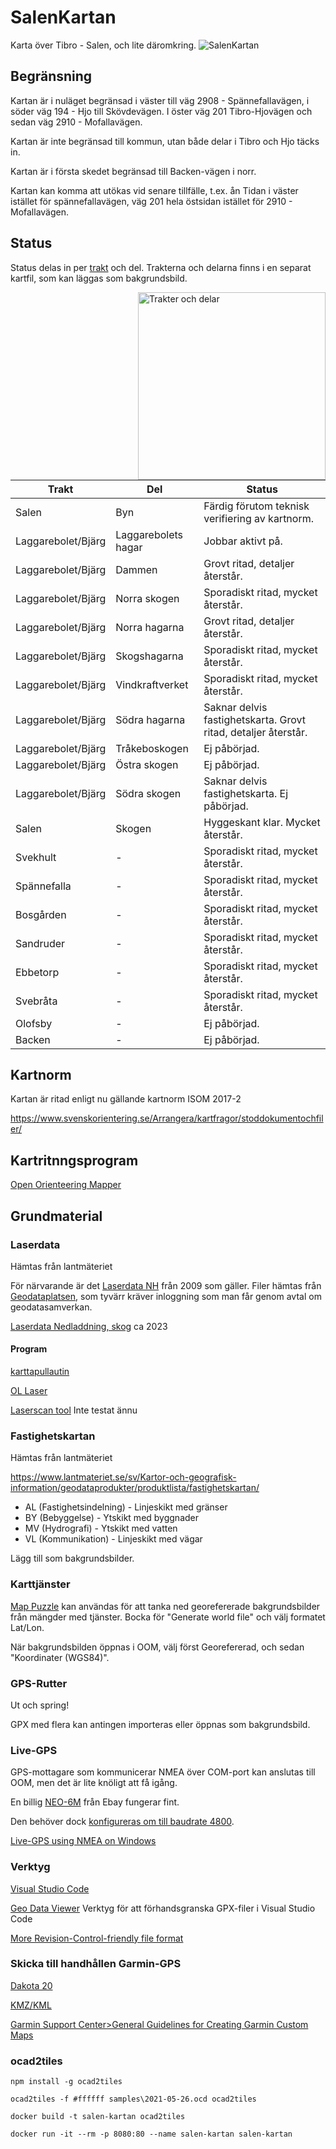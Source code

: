 # SalenKartan

Karta över Tibro - Salen, och lite däromkring.
![SalenKartan](samples/2021-05-26.png)

## Begränsning

Kartan är i nuläget begränsad i väster till väg 2908 - Spännefallavägen,
i söder väg 194 - Hjo till Skövdevägen.
I öster väg 201 Tibro-Hjovägen och sedan väg 2910 - Mofallavägen.

Kartan är inte begränsad till kommun, utan både delar i Tibro och Hjo täcks in.

Kartan är i första skedet begränsad till Backen-vägen i norr.

Kartan kan komma att utökas vid senare tillfälle, t.ex. ån Tidan i väster istället för spännefallavägen, väg 201 hela östsidan istället för 2910 - Mofallavägen.

## Status

Status delas in per [trakt](https://sv.wikipedia.org/wiki/Trakt) och del. Trakterna och delarna finns i en separat kartfil, som kan läggas som bakgrundsbild.

<img src="definitions/samples/trakter.png" alt="Trakter och delar" width="300" align="right"/>

| Trakt | Del | Status |
| ------------- | ------------- | ------------- |
| Salen | Byn | Färdig förutom teknisk verifiering av kartnorm. |
| Laggarebolet/Bjärg | Laggarebolets hagar | Jobbar aktivt på. |
| Laggarebolet/Bjärg | Dammen | Grovt ritad, detaljer återstår. |
| Laggarebolet/Bjärg | Norra skogen | Sporadiskt ritad, mycket återstår. |
| Laggarebolet/Bjärg | Norra hagarna | Grovt ritad, detaljer återstår. |
| Laggarebolet/Bjärg | Skogshagarna | Sporadiskt ritad, mycket återstår. |
| Laggarebolet/Bjärg | Vindkraftverket | Sporadiskt ritad, mycket återstår. |
| Laggarebolet/Bjärg | Södra hagarna | Saknar delvis fastighetskarta. Grovt ritad, detaljer återstår. |
| Laggarebolet/Bjärg | Tråkeboskogen | Ej påbörjad. |
| Laggarebolet/Bjärg | Östra skogen | Ej påbörjad. |
| Laggarebolet/Bjärg | Södra skogen | Saknar delvis fastighetskarta. Ej påbörjad. |
| Salen | Skogen | Hyggeskant klar. Mycket återstår. |
| Svekhult | - | Sporadiskt ritad, mycket återstår. |
| Spännefalla | - | Sporadiskt ritad, mycket återstår. |
| Bosgården | - | Sporadiskt ritad, mycket återstår. |
| Sandruder | - | Sporadiskt ritad, mycket återstår. |
| Ebbetorp | - | Sporadiskt ritad, mycket återstår. |
| Svebråta | - | Sporadiskt ritad, mycket återstår. |
| Olofsby | - | Ej påbörjad. |
| Backen | - | Ej påbörjad. |

## Kartnorm

Kartan är ritad enligt nu gällande kartnorm ISOM 2017-2

https://www.svenskorientering.se/Arrangera/kartfragor/stoddokumentochfiler/

## Kartritnngsprogram

[Open Orienteering Mapper](https://www.openorienteering.org/apps/mapper/)

## Grundmaterial

### Laserdata

Hämtas från lantmäteriet

För närvarande är det [Laserdata NH](https://www.lantmateriet.se/sv/Kartor-och-geografisk-information/geodataprodukter/produktlista/laserdata-nh/) från 2009 som gäller. Filer hämtas från [Geodataplatsen](https://www.lantmateriet.se/sv/Om-Lantmateriet/Samverkan-med-andra/Geodatasamverkan/Geodataplatsen/), som tyvärr kräver inloggning som man får genom avtal om geodatasamverkan.

[Laserdata Nedladdning, skog](https://www.lantmateriet.se/sv/Kartor-och-geografisk-information/geodataprodukter/produktlista/laserdata-nedladdning-skog/) ca 2023


#### Program

[karttapullautin](http://www.routegadget.net/karttapullautin/)

[OL Laser](https://oapp.se/Applikationer/OL_Laser.html)

[Laserscan tool](https://www.openorienteering.org/apps/laserscan-tool/)
Inte testat ännu

### Fastighetskartan

Hämtas från lantmäteriet

https://www.lantmateriet.se/sv/Kartor-och-geografisk-information/geodataprodukter/produktlista/fastighetskartan/

- AL (Fastighetsindelning) - Linjeskikt med gränser
- BY (Bebyggelse) - Ytskikt med byggnader
- MV (Hydrografi) - Ytskikt med vatten
- VL (Kommunikation) - Linjeskikt med vägar

Lägg till som bakgrundsbilder.

### Karttjänster

[Map Puzzle](http://www.mappuzzle.se/) kan användas för att tanka ned georefererade bakgrundsbilder från mängder med tjänster. Bocka för "Generate world file" och välj formatet Lat/Lon.

När bakgrundsbilden öppnas i OOM, välj först Georefererad, och sedan "Koordinater (WGS84)".

### GPS-Rutter

Ut och spring!

GPX med flera kan antingen importeras eller öppnas som bakgrundsbild.

### Live-GPS

GPS-mottagare som kommunicerar NMEA över COM-port kan anslutas till OOM, men det är lite knöligt att få igång.

En billig [NEO-6M](https://www.electroschematics.com/neo-6m-gps-module/) från Ebay fungerar fint.

Den behöver dock [konfigureras om till baudrate 4800](https://www.navilock.com/service/fragen/gruppe_59_uCenter/beitrag/40_uBlox-and-Change-the-Baudrate.html).

[Live-GPS using NMEA on Windows](https://github.com/OpenOrienteering/mapper/issues/1944)

### Verktyg

[Visual Studio Code](https://code.visualstudio.com/)

[Geo Data Viewer](https://marketplace.visualstudio.com/items?itemName=RandomFractalsInc.geo-data-viewer) Verktyg för att förhandsgranska GPX-filer i Visual Studio Code

[More Revision-Control-friendly file format](https://github.com/OpenOrienteering/mapper/issues/1290)

### Skicka till handhållen Garmin-GPS

[Dakota 20](https://buy.garmin.com/sv-SE/SE/p/30926)


[KMZ/KML](https://en.wikipedia.org/wiki/Keyhole_Markup_Language)


[Garmin Support Center>General Guidelines for Creating Garmin Custom Maps](https://support.garmin.com/en-GB/?faq=FtEncUXbaE0xE04yZ7gTq5)

### ocad2tiles

`npm install -g ocad2tiles`

`ocad2tiles -f #ffffff samples\2021-05-26.ocd ocad2tiles`

`docker build -t salen-kartan ocad2tiles`

`docker run -it --rm -p 8080:80 --name salen-kartan salen-kartan`
